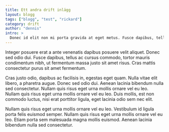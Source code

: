 ```yaml
---
title: Ett andra drift inlägg
layout: blogg
tags: ["blogg", "test", "rickard"]
category: drift
author: "dennis"
intro: >
  Donec id elit non mi porta gravida at eget metus. Fusce dapibus, tellus ac cursus commodo, tortor mauris condimentum nibh, ut fermentum massa justo sit amet risus.
---
```


Integer posuere erat a ante venenatis dapibus posuere velit aliquet. Donec sed odio dui. Fusce dapibus, tellus ac cursus commodo, tortor mauris condimentum nibh, ut fermentum massa justo sit amet risus. Cras mattis consectetur purus sit amet fermentum.

Cras justo odio, dapibus ac facilisis in, egestas eget quam. Nulla vitae elit libero, a pharetra augue. Donec sed odio dui. Aenean lacinia bibendum nulla sed consectetur. Nullam quis risus eget urna mollis ornare vel eu leo. Nullam quis risus eget urna mollis ornare vel eu leo. Duis mollis, est non commodo luctus, nisi erat porttitor ligula, eget lacinia odio sem nec elit.

Nullam quis risus eget urna mollis ornare vel eu leo. Vestibulum id ligula porta felis euismod semper. Nullam quis risus eget urna mollis ornare vel eu leo. Etiam porta sem malesuada magna mollis euismod. Aenean lacinia bibendum nulla sed consectetur.